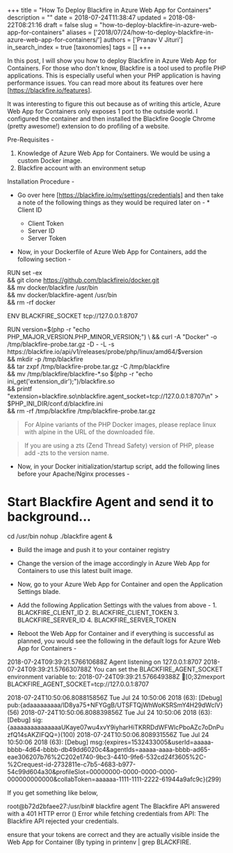 +++
title = "How To Deploy Blackfire in Azure Web App for Containers"
description = ""
date = 2018-07-24T11:38:47
updated = 2018-08-22T08:21:16
draft = false
slug = "how-to-deploy-blackfire-in-azure-web-app-for-containers"
aliases = ['2018/07/24/how-to-deploy-blackfire-in-azure-web-app-for-containers/']
authors = ['Pranav V Jituri']
in_search_index = true
[taxonomies]
tags = []
+++


In this post, I will show you how to deploy Blackfire in Azure Web App for
Containers. For those who don't know, Blackfire is a tool used to profile PHP
applications. This is especially useful when your PHP application is having
performance issues. You can read more about its features over here
[https://blackfire.io/features].

It was interesting to figure this out because as of writing this article, Azure
Web App for Containers only exposes 1 port to the outside world. I configured
the container and then installed the Blackfire Google Chrome (pretty awesome!)
extension to do profiling of a website.

Pre-Requisites -
 1. Knowledge of Azure Web App for Containers. We would be using a custom Docker
    image.
 2. Blackfire account with an environment setup

Installation Procedure -
 * Go over here [https://blackfire.io/my/settings/credentials] and then take a
   note of the following things as they would be required later on - * Client ID
    * Client
      Token
    * Server ID
    * Server
      Token
   
   
 * Now, in your Dockerfile of Azure Web App for Containers, add the following
   section -

RUN set -ex \
	&& git clone https://github.com/blackfireio/docker.git \
	&& mv docker/blackfire /usr/bin \
	&& mv docker/blackfire-agent /usr/bin \
	&& rm -rf docker
	
ENV BLACKFIRE_SOCKET tcp://127.0.0.1:8707

RUN version=$(php -r "echo PHP_MAJOR_VERSION.PHP_MINOR_VERSION;") \
    && curl -A "Docker" -o /tmp/blackfire-probe.tar.gz -D - -L -s https://blackfire.io/api/v1/releases/probe/php/linux/amd64/$version \
    && mkdir -p /tmp/blackfire \
    && tar zxpf /tmp/blackfire-probe.tar.gz -C /tmp/blackfire \
    && mv /tmp/blackfire/blackfire-*.so $(php -r "echo ini_get('extension_dir');")/blackfire.so \
    && printf "extension=blackfire.so\nblackfire.agent_socket=tcp://127.0.0.1:8707\n" > $PHP_INI_DIR/conf.d/blackfire.ini \
    && rm -rf /tmp/blackfire /tmp/blackfire-probe.tar.gz


> For Alpine variants of the PHP Docker images, please replace linux with alpine 
in the URL of the downloaded file.


> If you are using a zts (Zend Thread Safety) version of PHP, please add -zts to
the version name.


 * Now, in your Docker initialization/startup script, add the following lines
   before your Apache/Nginx processes -

# Start Blackfire Agent and send it to background...
cd /usr/bin
nohup ./blackfire agent &


 * Build the image and push it to your container registry
 * Change the version of the image accordingly in Azure Web App for Containers
   to use this latest built image.
 * Now, go to your Azure Web App for Container and open the Application Settings
   blade.
 * Add the following Application Settings with the values from above - 1. 
       BLACKFIRE_CLIENT_ID
    2. 
       BLACKFIRE_CLIENT_TOKEN
    3. 
       BLACKFIRE_SERVER_ID
    4. 
       BLACKFIRE_SERVER_TOKEN
   
   
 * Reboot the Web App for Container and if everything is successful as planned,
   you would see the following in the default logs for Azure Web App for
   Containers -

2018-07-24T09:39:21.576610688Z Agent listening on 127.0.0.1:8707
2018-07-24T09:39:21.576630788Z You can set the BLACKFIRE_AGENT_SOCKET environment variable to:
2018-07-24T09:39:21.576649388Z [0;32mexport BLACKFIRE_AGENT_SOCKET=tcp://127.0.0.1:8707

2018-07-24T10:50:06.808815856Z Tue Jul 24 10:50:06 2018 (63): [Debug] pub:{adaaaaaaaaa/ID8ya75+NFYGgB/UTSFTQjWhWoKSRSmY4H29dWclV}(56)
2018-07-24T10:50:06.808839856Z Tue Jul 24 10:50:06 2018 (63): [Debug] sig:{aaaaaaaaaaaaaaaUKaye07wu4xvY9iyharHiTKRRDdWFWlcPboAZc7oDnPuzfQ14sAKZIFQQ=}(100)
2018-07-24T10:50:06.808931556Z Tue Jul 24 10:50:06 2018 (63): [Debug] msg:{expires=1532433005&userId=aaaaa-bbbb-4d64-bbbb-db49dd6020c4&agentIds=aaaaa-aaaa-bbbb-ad65-eae306207b76%2C202e1740-9bc3-4410-9fe6-532cd24f3605%2C-%2Crequest-id-2732811e-c7b5-4683-b977-54c99d604a30&profileSlot=00000000-0000-0000-0000-000000000000&collabToken=aaaaaa-1111-1111-2222-61944a9afc9c}(299)


If you get something like below,

root@b72d2bfaee27:/usr/bin# blackfire agent
The Blackfire API answered with a 401 HTTP error ()
Error while fetching credentials from API: The Blackfire API rejected your credentials.


ensure that your tokens are correct and they are actually visible inside the Web
App for Container (By typing in printenv | grep BLACKFIRE.